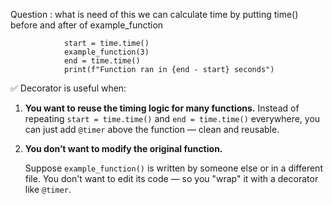 Question : what is need of this we can calculate time by putting time() before and after of example_function

                start = time.time()
                example_function(3)
                end = time.time()
                print(f"Function ran in {end - start} seconds")

✅ Decorator is useful when:
1. **You want to reuse the timing logic for many functions.**
   Instead of repeating `start = time.time()` and `end = time.time()` everywhere,
   you can just add `@timer` above the function — clean and reusable.
2. **You don’t want to modify the original function.**

   Suppose `example_function()` is written by someone else or in a different file.
   You don't want to edit its code — so you "wrap" it with a decorator like `@timer`.

